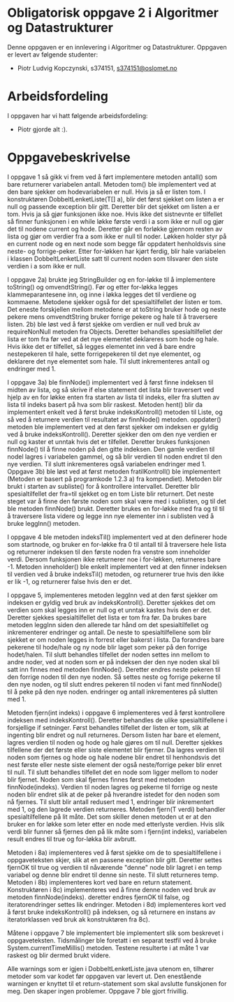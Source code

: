 # Obligatorisk oppgave 2 i Algoritmer og Datastrukturer

Denne oppgaven er en innlevering i Algoritmer og Datastrukturer. 
Oppgaven er levert av følgende studenter:
* Piotr Ludvig Kopczynski, s374151, s374151@oslomet.no

# Arbeidsfordeling

I oppgaven har vi hatt følgende arbeidsfordeling:
* Piotr gjorde alt :). 


# Oppgavebeskrivelse

I oppgave 1 så gikk vi frem ved å ført implementere metoden antall() som bare returnerer variabelen antall. Metoden tom() ble implementert
ved at den bare sjekker om hodevariabelen er null. Hvis ja så er listen tom. I konstruktøren DobbeltLenketListe(T[] a), blir det først sjekket
om listen a er null og passende exception blir gitt. Deretter blir det sjekket om listen a er tom. Hvis ja så gjør funksjonen ikke noe. Hvis
ikke det sistnevnte er tilfellet så finner funksjonen i en while løkke første verdi i a som ikke er null og gjør det til nodene current og hode.
Deretter går en forløkke gjennom resten av lista og gjør om verdier fra a som ikke er null til noder. Løkken holder styr på en current node og
en next node som begge får oppdatert henholdsvis sine neste- og forrige-peker. Etter for-løkken har kjørt ferdig, blir hale variabelen i klassen
DobbeltLenketListe satt til current noden som tilsvarer den siste verdien i a som ikke er null.

I oppgave 2a) brukte jeg StringBuilder og en for-løkke til å implementere toString() og omvendtString(). Før og etter for-løkka legges 
klammeparantesene inn, og inne i løkka legges det til verdiene og kommaene. Metodene sjekker også for det spesialtilfellet der listen er tom.
Det eneste forskjellen mellom metodene er at toString bruker hode og neste pekere mens omvendtString bruker forrige pekere og hale til å 
traversere listen.
2b) ble løst ved å først sjekke om verdien er null ved bruk av requireNonNull metoden fra Objects. Deretter behandles spesialtilfellet der
lista er tom fra før ved at det nye elementet deklareres som hode og hale. Hvis ikke det er tilfellet, så legges elementet inn ved å bare endre
nestepekeren til hale, sette forrigepekeren til det nye elementet, og deklarere det nye elementet som hale. Til slutt inkrementeres antall
og endringer med 1.

I oppgave 3a) ble finnNode() implementert ved å først finne indeksen til midten av lista, og så skrive if else statement det lista blir traversert
ved hjelp av en for løkke enten fra starten av lista til indeks, eller fra slutten av lista til indeks basert på hva som blir raskest. Metoden
hent() blir da implementert enkelt ved å først bruke indeksKontroll() metoden til Liste, og så ved å returnere verdien til resultatet av
finnNode() metoden. oppdater() metoden ble implementert ved at den først sjekker om indeksen er gyldig ved å bruke indeksKontroll(). Deretter
sjekker den om den nye verdien er null og kaster et unntak hvis det er tilfellet. Deretter brukes funksjonen finnNode() til å finne noden på
den gitte indeksen. Den gamle verdien til nodel lagres i variabelen gammel, og så blir verdien til noden endret til den nye verdien. Til slutt
inkrementeres også variabelen endringer med 1.
Oppgave 3b) ble løst ved at først metoden fratilKontroll() ble implementert (Metoden er basert på programkode 1.2.3 a) fra kompendiet). Metoden
blir brukt i starten av subliste() for å kontrollere intervallet. Deretter blir spesialtilfellet der fra=til sjekket og en tom Liste blir
returnert. Det neste steget var å finne den første noden som skal være med i sublisten, og til det ble metoden finnNode() brukt. Deretter brukes
en for-løkke med fra og til til å traversere lista videre og legge inn nye elementer inn i sublisten ved å bruke leggInn() metoden.

I oppgave 4 ble metoden indeksTil() implementert ved at den definerer hode som startnode, og bruker en for-løkke fra 0 til antall til å traversere
hele lista og returnerer indeksen til den første noden fra venstre som inneholder verdi. Dersom funksjonen ikke returnerer noe i for-løkken, 
returneres bare -1. Metoden inneholder() ble enkelt implementert ved at den finner indeksen til verdien ved å bruke indeksTil() metoden, og
returnerer true hvis den ikke er lik -1, og returnerer false hvis den er det.

I oppgave 5, implementeres metoden leggInn ved at den først sjekker om indeksen er gyldig ved bruk av indeksKontroll(). Deretter sjekkes det
om verdien som skal legges inn er null og et unntak kastes hvis den er det. Deretter sjekkes spesialtilfellet det lista er tom fra før. Da brukes
bare metoden leggInn siden den allerede tar hånd om det spesialtilfellet og inkrementerer endringer og antall. De neste to spesialtilfellene
som blir sjekket er om noden legges in forrest eller bakerst i lista. Da forandres bare pekerene til hode/hale og ny node blir laget som peker på
den forrige hodet/halen. Til slutt behandles tilfellet der noden settes inn mellom to andre noder, ved at noden som er på indeksen der den nye 
noden skal bli satt inn finnes med metoden finnNode(). Deretter endres neste pekeren til den forrige noden til den nye noden. Så settes neste og
forrige pekerne til den nye noden, og til slutt endres pekeren til noden vi fant med finnNode() til å peke på den nye noden. endringer og antall
inkrementeres på slutten med 1.

Metoden fjern(int indeks) i oppgave 6 implementeres ved å først kontrollere indeksen med indeksKontroll(). Deretter behandles de ulike spesialtilfellene
i forsjellige if setninger. Først behandles tilfellet der listen er tom, slik at ingenting blir endret og null returneres. Dersom listen har bare
et element, lagres verdien til noden og hode og hale gjøres om til null. Deretter sjekkes tilfellene der det første eller siste elementet blir fjerner.
Da lagres verdien til noden som fjernes og hode og hale nodene blir endret til henhondsvis det nest første eller neste siste element der også neste/forrige
peker blir enret til null. Til slutt behandles tilfellet det en node som ligger mellom to noder blir fjernet. Noden som skal fjernes finnes først med 
metoden finnNode(indeks). Verdien til noden lagres og pekerne til forrige og neste noden blir endret slik at de peker på hverandre istedet for den 
noden som nå fjernes. Til slutt blir antall redusert med 1, endringer blir inkrementert med 1, og den lagrede verdien returneres. 
Metoden fjern(T verdi) behandler spesialtilfellene på lit måte. Det som skiller denen metoden ut er at den bruker en for løkke som leter etter en node
med etterlyste verdien. Hvis slik verdi blir funner så fjernes den på lik måte som i fjern(int indeks), variabelen result endres til true og for-løkka 
blir avbrutt.

Metoden i 8a) implementeres ved å først sjekke om de to spesialtilfellene i oppgaveteksten skjer, slik at en passene exception blir gitt. Deretter settes
fjernOK til true og verdien til nåværende "denne" node blir lagret i en temp variabel og denne blir endret til denne sin neste. Til slutt returneres temp.
Metoden i 8b) implementeres kort ved bare en return statement.
Konstruktøren i 8c) implementeres ved å finne denne noden ved bruk av metoden finnNode(indeks). deretter endres fjernOK til false, og iteratorendringer
settes lik endringer.
Metoden i 8d) implementeres kort ved å først bruke indeksKontroll() på indeksen, og så returnere en instans av iteratorklassen ved bruk ak konstruktøren
fra 8c).

Måtene i oppgave 7 ble implementert ble implementert slik som beskrevet i oppgaveteksten. Tidsmålinger ble foretatt i en separat testfil ved å bruke
System.currentTimeMillis() metoden. Testene resulterte i at måte 1 var raskest og blir dermed brukt videre.

Alle warnings som er igjen i DobbeltLenketListe.java utenom en, tilhører metoder som var kodet før oppgaven var levert ut. Den enestående warningen
er knyttet til et return-statement som skal avslutte funskjonen for meg. Den skaper ingen problemer. Oppgave 7 ble gjort frivillig.

